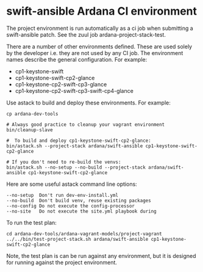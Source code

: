 # swift-ansible Ardana CI environment

The project environment is run automatically as a ci job when submitting a
swift-ansible patch. See the zuul job ardana-project-stack-test.

There are a number of other environments defined. These are used solely by
the developer i.e. they are not used by any CI job. The environment names
describe the general configuration. For example:

* cp1-keystone-swift
* cp1-keystone-swift-cp2-glance
* cp1-keystone-cp2-swift-cp3-glance
* cp1-keystone-cp2-swift-cp3-swift-cp4-glance

Use astack to build and deploy these environments. For example:

    cp ardana-dev-tools

    # Always good practice to cleanup your vagrant environment
    bin/cleanup-slave

    #  To build and deploy cp1-keystone-swift-cp2-glance:
    bin/astack.sh --project-stack ardana/swift-ansible cp1-keystone-swift-cp2-glance

    # If you don't need to re-build the venvs:
    bin/astack.sh --no-setup --no-build --project-stack ardana/swift-ansible cp1-keystone-swift-cp2-glance

Here are some useful astack command line options:

    --no-setup  Don't run dev-env-install.yml
    --no-build  Don't build venv, reuse existing packages
    --no-config Do not execute the config-processor
    --no-site   Do not execute the site.yml playbook during

To run the test plan:

    cd ardana-dev-tools/ardana-vagrant-models/project-vagrant
    ../../bin/test-project-stack.sh ardana/swift-ansible cp1-keystone-swift-cp2-glance

Note, the test plan is can be run against any environment, but it is designed
for running against the project environment.
